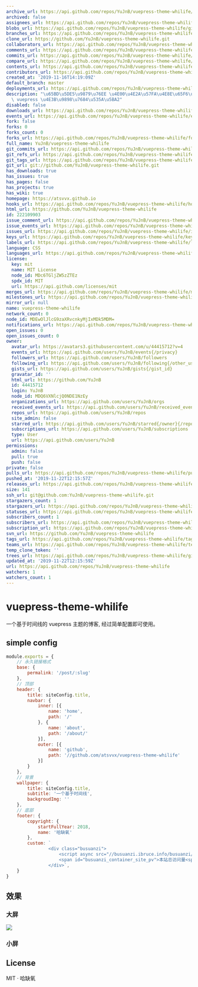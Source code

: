 ```yaml
---
archive_url: https://api.github.com/repos/YuJnB/vuepress-theme-whilife/{archive_format}{/ref}
archived: false
assignees_url: https://api.github.com/repos/YuJnB/vuepress-theme-whilife/assignees{/user}
blobs_url: https://api.github.com/repos/YuJnB/vuepress-theme-whilife/git/blobs{/sha}
branches_url: https://api.github.com/repos/YuJnB/vuepress-theme-whilife/branches{/branch}
clone_url: https://github.com/YuJnB/vuepress-theme-whilife.git
collaborators_url: https://api.github.com/repos/YuJnB/vuepress-theme-whilife/collaborators{/collaborator}
comments_url: https://api.github.com/repos/YuJnB/vuepress-theme-whilife/comments{/number}
commits_url: https://api.github.com/repos/YuJnB/vuepress-theme-whilife/commits{/sha}
compare_url: https://api.github.com/repos/YuJnB/vuepress-theme-whilife/compare/{base}...{head}
contents_url: https://api.github.com/repos/YuJnB/vuepress-theme-whilife/contents/{+path}
contributors_url: https://api.github.com/repos/YuJnB/vuepress-theme-whilife/contributors
created_at: '2019-11-16T14:19:09Z'
default_branch: master
deployments_url: https://api.github.com/repos/YuJnB/vuepress-theme-whilife/deployments
description: "\u65BD\u5DE5\u9879\u76EE \u4E00\u4E2A\u57FA\u4E8E\u65F6\u95F4\u7EBF\u7684\
  \ vuepress \u4E3B\u9898\u7684\u535A\u5BA2"
disabled: false
downloads_url: https://api.github.com/repos/YuJnB/vuepress-theme-whilife/downloads
events_url: https://api.github.com/repos/YuJnB/vuepress-theme-whilife/events
fork: false
forks: 0
forks_count: 0
forks_url: https://api.github.com/repos/YuJnB/vuepress-theme-whilife/forks
full_name: YuJnB/vuepress-theme-whilife
git_commits_url: https://api.github.com/repos/YuJnB/vuepress-theme-whilife/git/commits{/sha}
git_refs_url: https://api.github.com/repos/YuJnB/vuepress-theme-whilife/git/refs{/sha}
git_tags_url: https://api.github.com/repos/YuJnB/vuepress-theme-whilife/git/tags{/sha}
git_url: git://github.com/YuJnB/vuepress-theme-whilife.git
has_downloads: true
has_issues: true
has_pages: false
has_projects: true
has_wiki: true
homepage: https://atsvvx.github.io
hooks_url: https://api.github.com/repos/YuJnB/vuepress-theme-whilife/hooks
html_url: https://github.com/YuJnB/vuepress-theme-whilife
id: 222109903
issue_comment_url: https://api.github.com/repos/YuJnB/vuepress-theme-whilife/issues/comments{/number}
issue_events_url: https://api.github.com/repos/YuJnB/vuepress-theme-whilife/issues/events{/number}
issues_url: https://api.github.com/repos/YuJnB/vuepress-theme-whilife/issues{/number}
keys_url: https://api.github.com/repos/YuJnB/vuepress-theme-whilife/keys{/key_id}
labels_url: https://api.github.com/repos/YuJnB/vuepress-theme-whilife/labels{/name}
language: CSS
languages_url: https://api.github.com/repos/YuJnB/vuepress-theme-whilife/languages
license:
  key: mit
  name: MIT License
  node_id: MDc6TGljZW5zZTEz
  spdx_id: MIT
  url: https://api.github.com/licenses/mit
merges_url: https://api.github.com/repos/YuJnB/vuepress-theme-whilife/merges
milestones_url: https://api.github.com/repos/YuJnB/vuepress-theme-whilife/milestones{/number}
mirror_url: null
name: vuepress-theme-whilife
network_count: 0
node_id: MDEwOlJlcG9zaXRvcnkyMjIxMDk5MDM=
notifications_url: https://api.github.com/repos/YuJnB/vuepress-theme-whilife/notifications{?since,all,participating}
open_issues: 0
open_issues_count: 0
owner:
  avatar_url: https://avatars3.githubusercontent.com/u/44415712?v=4
  events_url: https://api.github.com/users/YuJnB/events{/privacy}
  followers_url: https://api.github.com/users/YuJnB/followers
  following_url: https://api.github.com/users/YuJnB/following{/other_user}
  gists_url: https://api.github.com/users/YuJnB/gists{/gist_id}
  gravatar_id: ''
  html_url: https://github.com/YuJnB
  id: 44415712
  login: YuJnB
  node_id: MDQ6VXNlcjQ0NDE1NzEy
  organizations_url: https://api.github.com/users/YuJnB/orgs
  received_events_url: https://api.github.com/users/YuJnB/received_events
  repos_url: https://api.github.com/users/YuJnB/repos
  site_admin: false
  starred_url: https://api.github.com/users/YuJnB/starred{/owner}{/repo}
  subscriptions_url: https://api.github.com/users/YuJnB/subscriptions
  type: User
  url: https://api.github.com/users/YuJnB
permissions:
  admin: false
  pull: true
  push: false
private: false
pulls_url: https://api.github.com/repos/YuJnB/vuepress-theme-whilife/pulls{/number}
pushed_at: '2019-11-22T12:15:57Z'
releases_url: https://api.github.com/repos/YuJnB/vuepress-theme-whilife/releases{/id}
size: 141
ssh_url: git@github.com:YuJnB/vuepress-theme-whilife.git
stargazers_count: 1
stargazers_url: https://api.github.com/repos/YuJnB/vuepress-theme-whilife/stargazers
statuses_url: https://api.github.com/repos/YuJnB/vuepress-theme-whilife/statuses/{sha}
subscribers_count: 1
subscribers_url: https://api.github.com/repos/YuJnB/vuepress-theme-whilife/subscribers
subscription_url: https://api.github.com/repos/YuJnB/vuepress-theme-whilife/subscription
svn_url: https://github.com/YuJnB/vuepress-theme-whilife
tags_url: https://api.github.com/repos/YuJnB/vuepress-theme-whilife/tags
teams_url: https://api.github.com/repos/YuJnB/vuepress-theme-whilife/teams
temp_clone_token: ''
trees_url: https://api.github.com/repos/YuJnB/vuepress-theme-whilife/git/trees{/sha}
updated_at: '2019-11-22T12:15:59Z'
url: https://api.github.com/repos/YuJnB/vuepress-theme-whilife
watchers: 1
watchers_count: 1
---
```



# vuepress-theme-whilife

一个基于时间线的 vuepress 主题的博客, 经过简单配置即可使用。

## simple config

```js
module.exports = {
    // 永久链接格式
    base: {
        permalink: '/post/:slug'
    },
    // 顶部
    header: {
        title: siteConfig.title,
        navbar: {
            inner: [{
                name: 'home',
                path: '/'
            }, {
                name: 'about',
                path: '/about/'
            }],
            outer: [{
                name: 'github',
                path: '//github.com/atsvvx/vuepress-theme-whilife'
            }]
        }
    },
    // 背景
    wallpaper: {
        title: siteConfig.title,
        subtitle: '一个基于时间线',
        backgroudImg: ''
    },
    // 底部
    footer: {
        copyright: {
            startFullYear: 2018,
            name: '哈缺氧'
        },
        custom: `
                <div class="busuanzi">
                    <script async src="//busuanzi.ibruce.info/busuanzi/2.3/busuanzi.pure.mini.js"></script>
                    <span id="busuanzi_container_site_pv">本站总访问量<span id="busuanzi_value_site_pv"></span>次</span>
                </div>`,
    }
}
```

## 效果

### 大屏

![](https://i.loli.net/2019/11/20/OizN1tjfKrh8JdC.png)

### 小屏



## License

MIT · 哈缺氧
